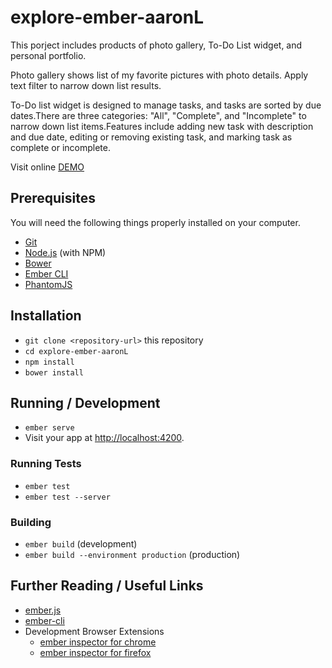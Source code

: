 # explore-ember-aaronL

This porject includes products of photo gallery, To-Do List widget, and personal portfolio. 

Photo gallery shows list of my favorite pictures with photo details. Apply text filter to narrow down list results.

To-Do list widget is designed to manage tasks, and tasks are sorted by due dates.There are three categories: "All", "Complete", and "Incomplete" to narrow down list items.Features include adding new task with description and due date,
editing or removing existing task, and marking task as complete or incomplete.

Visit online [DEMO](https://aaronicelin.github.io/explore-ember-aaronL/)

## Prerequisites

You will need the following things properly installed on your computer.

* [Git](https://git-scm.com/)
* [Node.js](https://nodejs.org/) (with NPM)
* [Bower](https://bower.io/)
* [Ember CLI](https://ember-cli.com/)
* [PhantomJS](http://phantomjs.org/)

## Installation

* `git clone <repository-url>` this repository
* `cd explore-ember-aaronL`
* `npm install`
* `bower install`

## Running / Development

* `ember serve`
* Visit your app at [http://localhost:4200](http://localhost:4200).

### Running Tests

* `ember test`
* `ember test --server`

### Building

* `ember build` (development)
* `ember build --environment production` (production)

## Further Reading / Useful Links

* [ember.js](http://emberjs.com/)
* [ember-cli](https://ember-cli.com/)
* Development Browser Extensions
  * [ember inspector for chrome](https://chrome.google.com/webstore/detail/ember-inspector/bmdblncegkenkacieihfhpjfppoconhi)
  * [ember inspector for firefox](https://addons.mozilla.org/en-US/firefox/addon/ember-inspector/)
